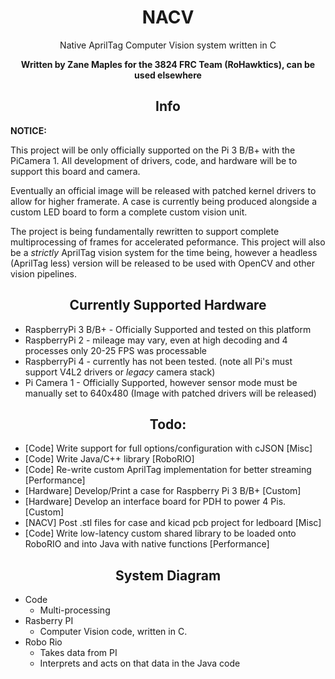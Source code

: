 <h1 align="center">NACV</h1>

<p align="center">Native AprilTag Computer Vision system written in C</p>

<p align="center"><b>Written by Zane Maples for the 3824 FRC Team (RoHawktics), can be used elsewhere</b></p>

<h2 align="center">Info</h2>

**NOTICE:**

This project will be only officially supported on the Pi 3 B/B+ with the PiCamera 1. All development of drivers, code, and hardware
will be to support this board and camera. 

Eventually an official image will be released with patched kernel drivers to allow for higher framerate. A case is currently being produced
alongside a custom LED board to form a complete custom vision unit.

The project is being fundamentally rewritten to support complete multiprocessing of frames for accelerated peformance. This project will also be a 
*strictly* AprilTag vision system for the time being, however a headless (AprilTag less) version will be released to be used with OpenCV and other
vision pipelines.


<h2 align="center">Currently Supported Hardware</h2>

* RaspberryPi 3 B/B+ - Officially Supported and tested on this platform
* RaspberryPi 2      - mileage may vary, even at high decoding and 4 processes only 20-25 FPS was processable
* RaspberryPi 4      - currently has not been tested. (note all Pi's must support V4L2 drivers or *legacy* camera stack)
* Pi Camera 1        - Officially Supported, however sensor mode must be manually set to 640x480 (Image with patched drivers will be released)

<h2 align="center">Todo:</h2>

* [Code] Write support for full options/configuration with cJSON [Misc]
* [Code] Write Java/C++ library [RoboRIO]
* [Code] Re-write custom AprilTag implementation for better streaming [Performance]
* [Hardware] Develop/Print a case for Raspberry Pi 3 B/B+ [Custom]
* [Hardware] Develop an interface board for PDH to power 4 Pis. [Custom]
* [NACV] Post .stl files for case and kicad pcb project for ledboard [Misc]
* [Code] Write low-latency custom shared library to be loaded onto RoboRIO and into Java with native functions [Performance]

<h2 align="center">System Diagram</h2>

* Code
    * Multi-processing
* Rasberry PI
    * Computer Vision code, written in C.
* Robo Rio
    * Takes data from PI
    * Interprets and acts on that data in the Java code
